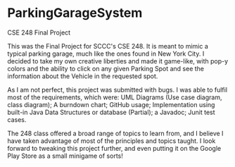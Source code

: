 # ParkingGarageSystem
CSE 248 Final Project


This was the Final Project for SCCC's CSE 248. It is meant to mimic a typical parking garage, much like the ones found in New York City. I decided to take my own creative liberties and made it game-like, with pop-y colors and the ability to click on any given Parking Spot and see the information about the Vehicle in the requested spot.

As I am not perfect, this project was submitted with bugs. I was able to fulfil most of the requirements, which were: UML Diagrams (Use case diagram, class diagram); A burndown chart; GitHub usage; Implementation using built-in Java Data Structures or database (Partial); a Javadoc; Junit test cases.

The 248 class offered a broad range of topics to learn from, and I believe I have taken advantage of most of the principles and topics taught. I look forward to tweaking this project further, and even putting it on the Google Play Store as a small minigame of sorts!
